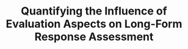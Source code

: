 ---
title: Quantifying the Influence of Evaluation Aspects on Long-Form Response Assessment
layout: post
has_content: false
venue: "Proceedings of the 31st International Conference on Computational Linguistics: COLING 2025"
authors:
  - "Go Kamoda"
  - "Akari Asai"
  - "Ana Brassard"
  - "Keisuke Sakaguchi"
year: 2025
month: 1
links:
  - name: "Paper"
    url: "https://aclanthology.org/2025.coling-main.588/"
    type: "normal"
  - name: "GitHub"
    url: "https://github.com/gokamoda/lfqa-weighted-eval"
    type: "normal"
---